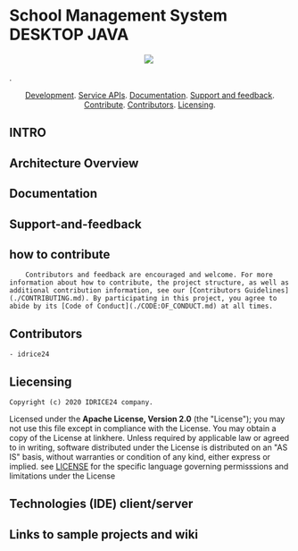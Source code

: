 # School Management System DESKTOP JAVA
<p align="center">
	<a href="https://github.com/ID24-CMR/sms237/issues/" title="Open Isssues">
		<img src="https://img.shields.io/github/issues/ID24-CMR/sms237"></a>
	<a href="https://github.com/ID24-CMR/sms237/pulls" title="pull requests">
		<img scr="https://img.shields.io/github/issues-pr/ID24-CMR/sms237">
	</a>
</p>
.
 <p align="center">
 	<a href="#development">Development</a>.
 	<a href="#service-apis">Service APIs</a>.
 	<a href="#documentation">Documentation</a>.
 	<a href="#support-and-feedback">Support and feedback</a>.
 	<a href="#how to contribute">Contribute</a>.
 	<a href="#contributors">Contributors</a>.
 	<a href="#liecensing">Licensing</a>.
 </p>

 ## INTRO

 ## Architecture Overview

 ## Documentation

 ## Support-and-feedback

 ## how to contribute
 		Contributors and feedback are encouraged and welcome. For more information about how to contribute, the project structure, as well as additional contribution information, see our [Contributors Guidelines](./CONTRIBUTING.md). By participating in this project, you agree to abide by its [Code of Conduct](./CODE:OF_CONDUCT.md) at all times.

 ## Contributors
 	- idrice24

 ## Liecensing
 	Copyright (c) 2020 IDRICE24 company.
Licensed under the **Apache License, Version 2.0** (the "License"); you may not use this file except in compliance with the License.
You may obtain a copy of the License at linkhere.
Unless required by applicable law or agreed to in writing, software distributed under the License is distributed on an "AS IS" basis, without warranties or condition of any kind, either express or implied. see [LICENSE](./LICENSE) for the specific language governing permisssions and limitations under the License

 ## Technologies (IDE) client/server

 ## Links to sample projects and wiki

